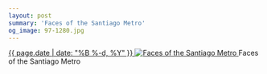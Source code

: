```yaml
---
layout: post
summary: 'Faces of the Santiago Metro'
og_image: 97-1280.jpg
---
```


<p>
 <time>
  <a href="/97">
   {{ page.date | date: "%B %-d, %Y" }}
  </a>
 </time>
 <a href="/97">
  <img alt="Faces of the Santiago Metro" sizes="(min-width: 700px) 50vw, calc(100vw - 2rem)" src="{{ site.assets_url }}/97-640.jpg" srcset="{{ site.assets_url }}/97-1280.jpg 1280w, {{ site.assets_url }}/97-960.jpg 960w, {{ site.assets_url }}/97-640.jpg 640w, {{ site.assets_url }}/97-320.jpg 320w"/>
 </a>
 <span>
  Faces of the Santiago Metro
 </span>
</p>
